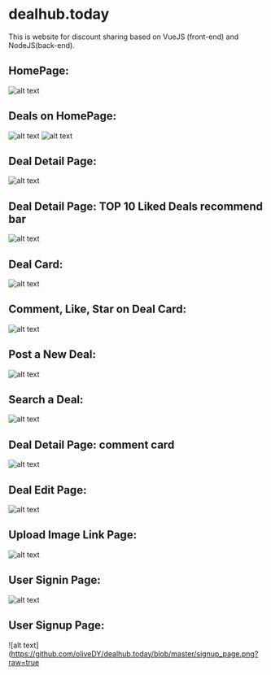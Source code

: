 # dealhub.today
This is website for discount sharing based on VueJS (front-end) and NodeJS(back-end).
## HomePage:
![alt text](https://github.com/oliveDY/dealhub.today/blob/master/HomePage.png?raw=true)

## Deals on HomePage:
![alt text](https://github.com/oliveDY/dealhub.today/blob/master/deals_on_homepage1.png?raw=true)
![alt text](https://github.com/oliveDY/dealhub.today/blob/master/deals_on_homepage2.png?raw=true)

## Deal Detail Page:
![alt text](https://github.com/oliveDY/dealhub.today/blob/master/deal_detailpage.png?raw=true)

## Deal Detail Page: TOP 10 Liked Deals recommend bar
![alt text](https://github.com/oliveDY/dealhub.today/blob/master/TOP_10_liked_deals.png?raw=true)

## Deal Card:
![alt text](https://github.com/oliveDY/dealhub.today/blob/master/deal_card.png?raw=true)

## Comment, Like, Star on Deal Card:
![alt text](https://github.com/oliveDY/dealhub.today/blob/master/dealcard_like_save_comments.png?raw=true)

## Post a New Deal:
![alt text](https://github.com/oliveDY/dealhub.today/blob/master/post_newdeal.png?raw=true)

## Search a Deal:
![alt text](https://github.com/oliveDY/dealhub.today/blob/master/searchbar.png?raw=true)

## Deal Detail Page: comment card
![alt text](https://github.com/oliveDY/dealhub.today/blob/master/comment_card.png?raw=true)

## Deal Edit Page:
![alt text](https://github.com/oliveDY/dealhub.today/blob/master/deal_editpage.png?raw=true)

## Upload Image Link Page:
![alt text](https://github.com/oliveDY/dealhub.today/blob/master/imagelink_upload.png?raw=true)

## User Signin Page:
![alt text](https://github.com/oliveDY/dealhub.today/blob/master/signin_page.png?raw=true)

## User Signup Page:
![alt text](https://github.com/oliveDY/dealhub.today/blob/master/signup_page.png?raw=true

